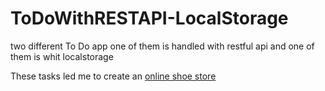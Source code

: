 # ToDoWithRESTAPI-LocalStorage

two different To Do app one of them is handled with restful api and one of them is whit localstorage

These tasks led me to create an <a href='https://github.com/puria-asr/Online-shoe-store'> online shoe store</a>
